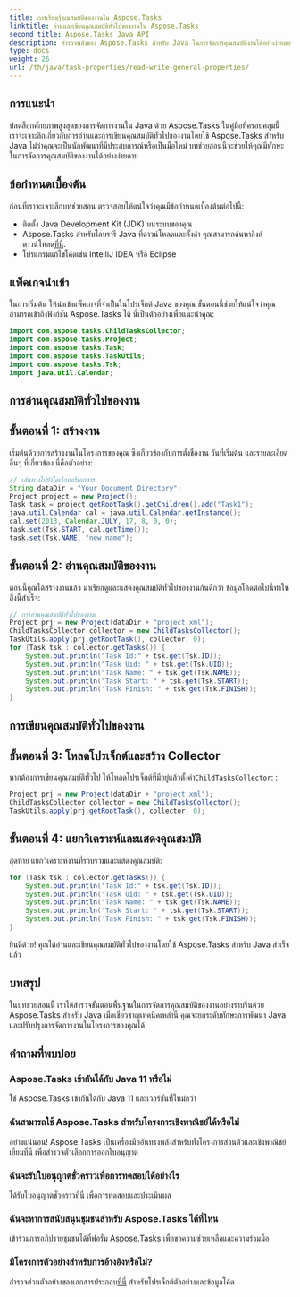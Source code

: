 ```yaml
---
title: การเรียนรู้คุณสมบัติของงานใน Aspose.Tasks
linktitle: อ่านและเขียนคุณสมบัติทั่วไปของงานใน Aspose.Tasks
second_title: Aspose.Tasks Java API
description: สำรวจพลังของ Aspose.Tasks สำหรับ Java ในการจัดการคุณสมบัติงานได้อย่างง่ายดาย อ่านและเขียนอย่างง่ายดายโดยใช้คำแนะนำทีละขั้นตอนของเรา
type: docs
weight: 26
url: /th/java/task-properties/read-write-general-properties/
---
```

## การแนะนำ
ปลดล็อกศักยภาพสูงสุดของการจัดการงานใน Java ด้วย Aspose.Tasks ในคู่มือที่ครอบคลุมนี้ เราจะเจาะลึกเกี่ยวกับการอ่านและการเขียนคุณสมบัติทั่วไปของงานโดยใช้ Aspose.Tasks สำหรับ Java ไม่ว่าคุณจะเป็นนักพัฒนาที่มีประสบการณ์หรือเป็นมือใหม่ บทช่วยสอนนี้จะช่วยให้คุณมีทักษะในการจัดการคุณสมบัติของงานได้อย่างง่ายดาย
## ข้อกำหนดเบื้องต้น
ก่อนที่เราจะเจาะลึกบทช่วยสอน ตรวจสอบให้แน่ใจว่าคุณมีข้อกำหนดเบื้องต้นต่อไปนี้:
- ติดตั้ง Java Development Kit (JDK) บนระบบของคุณ
-  Aspose.Tasks สำหรับไลบรารี Java ที่ดาวน์โหลดและตั้งค่า คุณสามารถค้นหาลิงค์ดาวน์โหลด[ที่นี่](https://releases.aspose.com/tasks/java/).
- โปรแกรมแก้ไขโค้ดเช่น IntelliJ IDEA หรือ Eclipse
## แพ็คเกจนำเข้า
ในการเริ่มต้น ให้นำเข้าแพ็คเกจที่จำเป็นในโปรเจ็กต์ Java ของคุณ ขั้นตอนนี้ช่วยให้แน่ใจว่าคุณสามารถเข้าถึงฟังก์ชัน Aspose.Tasks ได้ นี่เป็นตัวอย่างเพื่อแนะนำคุณ:
```java
import com.aspose.tasks.ChildTasksCollector;
import com.aspose.tasks.Project;
import com.aspose.tasks.Task;
import com.aspose.tasks.TaskUtils;
import com.aspose.tasks.Tsk;
import java.util.Calendar;
```
## การอ่านคุณสมบัติทั่วไปของงาน
## ขั้นตอนที่ 1: สร้างงาน
เริ่มต้นด้วยการสร้างงานในโครงการของคุณ ซึ่งเกี่ยวข้องกับการตั้งชื่องาน วันที่เริ่มต้น และรายละเอียดอื่นๆ ที่เกี่ยวข้อง นี่คือตัวอย่าง:
```java
// เส้นทางไปยังไดเร็กทอรีเอกสาร
String dataDir = "Your Document Directory";
Project project = new Project();
Task task = project.getRootTask().getChildren().add("Task1");
java.util.Calendar cal = java.util.Calendar.getInstance();
cal.set(2013, Calendar.JULY, 17, 8, 0, 0);
task.set(Tsk.START, cal.getTime());
task.set(Tsk.NAME, "new name");
```
## ขั้นตอนที่ 2: อ่านคุณสมบัติของงาน
ตอนนี้คุณได้สร้างงานแล้ว มาเรียกดูและแสดงคุณสมบัติทั่วไปของงานกันดีกว่า ข้อมูลโค้ดต่อไปนี้ทำให้สิ่งนี้สำเร็จ:
```java
// การอ่านคุณสมบัติทั่วไปของงาน
Project prj = new Project(dataDir + "project.xml");
ChildTasksCollector collector = new ChildTasksCollector();
TaskUtils.apply(prj.getRootTask(), collector, 0);
for (Task tsk : collector.getTasks()) {
    System.out.println("Task Id:" + tsk.get(Tsk.ID));
    System.out.println("Task Uid: " + tsk.get(Tsk.UID));
    System.out.println("Task Name: " + tsk.get(Tsk.NAME));
    System.out.println("Task Start: " + tsk.get(Tsk.START));
    System.out.println("Task Finish: " + tsk.get(Tsk.FINISH));
}
```
## การเขียนคุณสมบัติทั่วไปของงาน
## ขั้นตอนที่ 3: โหลดโปรเจ็กต์และสร้าง Collector
 หากต้องการเขียนคุณสมบัติทั่วไป ให้โหลดโปรเจ็กต์ที่มีอยู่แล้วตั้งค่า`ChildTasksCollector`: :
```java
Project prj = new Project(dataDir + "project.xml");
ChildTasksCollector collector = new ChildTasksCollector();
TaskUtils.apply(prj.getRootTask(), collector, 0);
```
## ขั้นตอนที่ 4: แยกวิเคราะห์และแสดงคุณสมบัติ
สุดท้าย แยกวิเคราะห์งานที่รวบรวมและแสดงคุณสมบัติ:
```java
for (Task tsk : collector.getTasks()) {
    System.out.println("Task Id:" + tsk.get(Tsk.ID));
    System.out.println("Task Uid: " + tsk.get(Tsk.UID));
    System.out.println("Task Name: " + tsk.get(Tsk.NAME));
    System.out.println("Task Start: " + tsk.get(Tsk.START));
    System.out.println("Task Finish: " + tsk.get(Tsk.FINISH));
}
```
ยินดีด้วย! คุณได้อ่านและเขียนคุณสมบัติทั่วไปของงานโดยใช้ Aspose.Tasks สำหรับ Java สำเร็จแล้ว
## บทสรุป
ในบทช่วยสอนนี้ เราได้สำรวจขั้นตอนพื้นฐานในการจัดการคุณสมบัติของงานอย่างราบรื่นด้วย Aspose.Tasks สำหรับ Java เมื่อเชี่ยวชาญเทคนิคเหล่านี้ คุณจะยกระดับทักษะการพัฒนา Java และปรับปรุงการจัดการงานในโครงการของคุณได้
## คำถามที่พบบ่อย
### Aspose.Tasks เข้ากันได้กับ Java 11 หรือไม่
ใช่ Aspose.Tasks เข้ากันได้กับ Java 11 และเวอร์ชันที่ใหม่กว่า
### ฉันสามารถใช้ Aspose.Tasks สำหรับโครงการเชิงพาณิชย์ได้หรือไม่
 อย่างแน่นอน! Aspose.Tasks เป็นเครื่องมืออันทรงพลังสำหรับทั้งโครงการส่วนตัวและเชิงพาณิชย์ เยี่ยม[ที่นี่](https://purchase.aspose.com/buy) เพื่อสำรวจตัวเลือกการออกใบอนุญาต
### ฉันจะรับใบอนุญาตชั่วคราวเพื่อการทดสอบได้อย่างไร
 ได้รับใบอนุญาตชั่วคราว[ที่นี่](https://purchase.aspose.com/temporary-license/) เพื่อการทดสอบและประเมินผล
### ฉันจะหาการสนับสนุนชุมชนสำหรับ Aspose.Tasks ได้ที่ไหน
 เข้าร่วมการอภิปรายชุมชนได้ที่[ฟอรั่ม Aspose.Tasks](https://forum.aspose.com/c/tasks/15) เพื่อขอความช่วยเหลือและความร่วมมือ
### มีโครงการตัวอย่างสำหรับการอ้างอิงหรือไม่?
 สำรวจส่วนตัวอย่างของเอกสารประกอบ[ที่นี่](https://reference.aspose.com/tasks/java/) สำหรับโปรเจ็กต์ตัวอย่างและข้อมูลโค้ด